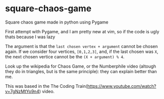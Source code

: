 # square-chaos-game
Square chaos game made in python using Pygame

First attempt with Pygame, and I am pretty new at vim, so if the code is ugly thats because I
was lazy

The argument is that the `last chosen vertex + argument` cannot be chosen again. If we consider
four vertices, `[0,1,2,3]`, and, if the last chosen was `X`, the next chosen vertice cannot be the
`(X + argument) % 4`.

Look up the wikipedia for Chaos Game, or the Numberphile video (altough they do in triangles,
but is the same principle): they can explain better than me.

This was based in the The Coding Train(https://www.youtube.com/watch?v=7gNzMtYo9n4) video.
